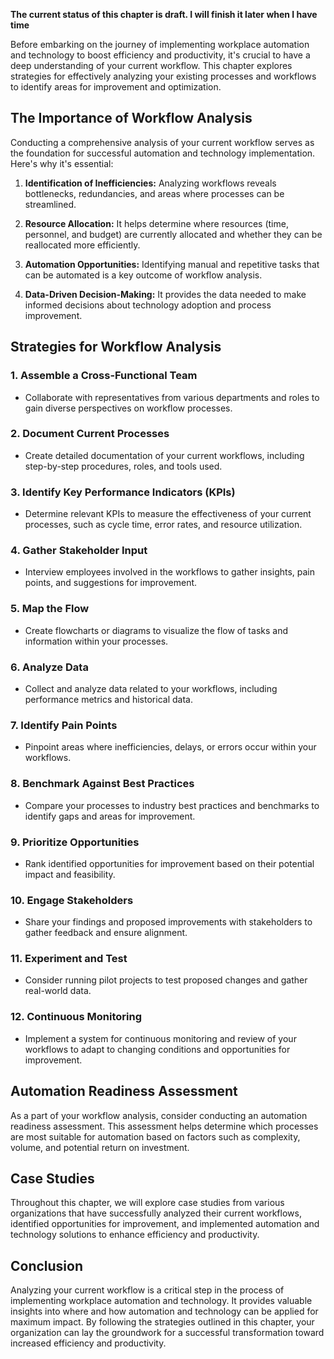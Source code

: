 **The current status of this chapter is draft. I will finish it later when I have time**

Before embarking on the journey of implementing workplace automation and technology to boost efficiency and productivity, it's crucial to have a deep understanding of your current workflow. This chapter explores strategies for effectively analyzing your existing processes and workflows to identify areas for improvement and optimization.

The Importance of Workflow Analysis
-----------------------------------

Conducting a comprehensive analysis of your current workflow serves as the foundation for successful automation and technology implementation. Here's why it's essential:

1. **Identification of Inefficiencies:** Analyzing workflows reveals bottlenecks, redundancies, and areas where processes can be streamlined.

2. **Resource Allocation:** It helps determine where resources (time, personnel, and budget) are currently allocated and whether they can be reallocated more efficiently.

3. **Automation Opportunities:** Identifying manual and repetitive tasks that can be automated is a key outcome of workflow analysis.

4. **Data-Driven Decision-Making:** It provides the data needed to make informed decisions about technology adoption and process improvement.

Strategies for Workflow Analysis
--------------------------------

### 1. **Assemble a Cross-Functional Team**

* Collaborate with representatives from various departments and roles to gain diverse perspectives on workflow processes.

### 2. **Document Current Processes**

* Create detailed documentation of your current workflows, including step-by-step procedures, roles, and tools used.

### 3. **Identify Key Performance Indicators (KPIs)**

* Determine relevant KPIs to measure the effectiveness of your current processes, such as cycle time, error rates, and resource utilization.

### 4. **Gather Stakeholder Input**

* Interview employees involved in the workflows to gather insights, pain points, and suggestions for improvement.

### 5. **Map the Flow**

* Create flowcharts or diagrams to visualize the flow of tasks and information within your processes.

### 6. **Analyze Data**

* Collect and analyze data related to your workflows, including performance metrics and historical data.

### 7. **Identify Pain Points**

* Pinpoint areas where inefficiencies, delays, or errors occur within your workflows.

### 8. **Benchmark Against Best Practices**

* Compare your processes to industry best practices and benchmarks to identify gaps and areas for improvement.

### 9. **Prioritize Opportunities**

* Rank identified opportunities for improvement based on their potential impact and feasibility.

### 10. **Engage Stakeholders**

* Share your findings and proposed improvements with stakeholders to gather feedback and ensure alignment.

### 11. **Experiment and Test**

* Consider running pilot projects to test proposed changes and gather real-world data.

### 12. **Continuous Monitoring**

* Implement a system for continuous monitoring and review of your workflows to adapt to changing conditions and opportunities for improvement.

Automation Readiness Assessment
-------------------------------

As a part of your workflow analysis, consider conducting an automation readiness assessment. This assessment helps determine which processes are most suitable for automation based on factors such as complexity, volume, and potential return on investment.

Case Studies
------------

Throughout this chapter, we will explore case studies from various organizations that have successfully analyzed their current workflows, identified opportunities for improvement, and implemented automation and technology solutions to enhance efficiency and productivity.

Conclusion
----------

Analyzing your current workflow is a critical step in the process of implementing workplace automation and technology. It provides valuable insights into where and how automation and technology can be applied for maximum impact. By following the strategies outlined in this chapter, your organization can lay the groundwork for a successful transformation toward increased efficiency and productivity.
